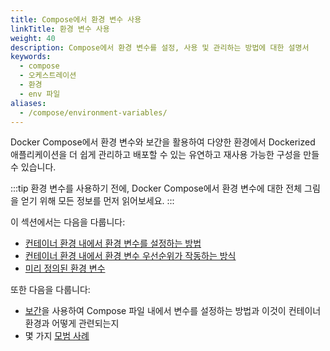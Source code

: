 ```yaml
---
title: Compose에서 환경 변수 사용
linkTitle: 환경 변수 사용
weight: 40
description: Compose에서 환경 변수를 설정, 사용 및 관리하는 방법에 대한 설명서
keywords:
  - compose
  - 오케스트레이션
  - 환경
  - env 파일
aliases:
  - /compose/environment-variables/
---
```


Docker Compose에서 환경 변수와 보간을 활용하여 다양한 환경에서 Dockerized 애플리케이션을 더 쉽게 관리하고 배포할 수 있는 유연하고 재사용 가능한 구성을 만들 수 있습니다.

:::tip
환경 변수를 사용하기 전에, Docker Compose에서 환경 변수에 대한 전체 그림을 얻기 위해 모든 정보를 먼저 읽어보세요.
:::

이 섹션에서는 다음을 다룹니다:

- [컨테이너 환경 내에서 환경 변수를 설정하는 방법](set-environment-variables.md)
- [컨테이너 환경 내에서 환경 변수 우선순위가 작동하는 방식](envvars-precedence.md)
- [미리 정의된 환경 변수](envvars.md)

또한 다음을 다룹니다:

- [보간](variable-interpolation.md)을 사용하여 Compose 파일 내에서 변수를 설정하는 방법과 이것이 컨테이너 환경과 어떻게 관련되는지
- 몇 가지 [모범 사례](best-practices.md)
